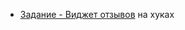 - [Задание - Виджет отзывов](https://github.com/goitacademy/react-homework/blob/master/homework-02/feedback) на хуках

